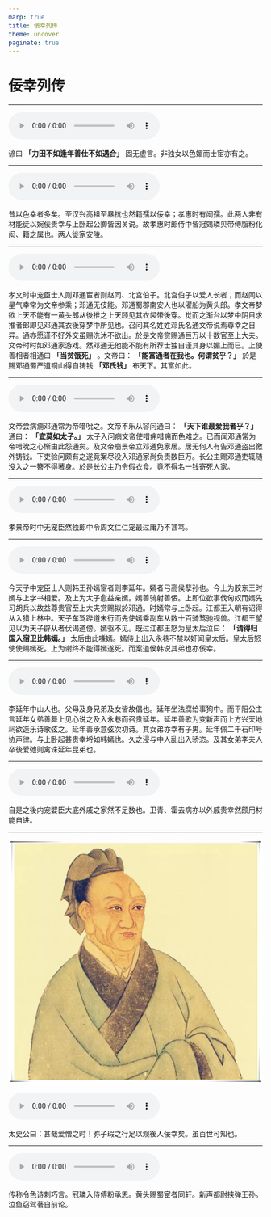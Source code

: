```yaml
---
marp: true
title: 佞幸列传
theme: uncover
paginate: true
---
```


# 佞幸列传

---

![](assets/audios/125/1.mp3)

谚曰 __「力田不如逢年善仕不如遇合」__ 固无虚言。非独女以色媚而士宦亦有之。

---

![](assets/audios/125/2.mp3)

昔以色幸者多矣。至汉兴高祖至暴抗也然籍孺以佞幸；孝惠时有闳孺。此两人非有材能徒以婉佞贵幸与上卧起公卿皆因关说。故孝惠时郎侍中皆冠鵕璘贝带傅脂粉化闳、籍之属也。两人徙家安陵。

---

![](assets/audios/125/3.mp3)

孝文时中宠臣士人则邓通宦者则赵同、北宫伯子。北宫伯子以爱人长者；而赵同以星气幸常为文帝参乘；邓通无伎能。邓通蜀郡南安人也以濯船为黄头郎。孝文帝梦欲上天不能有一黄头郎从後推之上天顾见其衣裻带後穿。觉而之渐台以梦中阴目求推者郎即见邓通其衣後穿梦中所见也。召问其名姓姓邓氏名通文帝说焉尊幸之日异。通亦愿谨不好外交虽赐洗沐不欲出。於是文帝赏赐通巨万以十数官至上大夫。文帝时时如邓通家游戏。然邓通无他能不能有所荐士独自谨其身以媚上而已。上使善相者相通曰 __「当贫饿死」__ 。文帝曰： __「能富通者在我也。何谓贫乎？」__ 於是赐邓通蜀严道铜山得自铸钱 __「邓氏钱」__ 布天下。其富如此。

---

![](assets/audios/125/4.mp3)

文帝尝病痈邓通常为帝唶吮之。文帝不乐从容问通曰： __「天下谁最爱我者乎？」__ 通曰： __「宜莫如太子。」__ 太子入问病文帝使唶痈唶痈而色难之。已而闻邓通常为帝唶吮之心惭由此怨通矣。及文帝崩景帝立邓通免家居。居无何人有告邓通盗出徼外铸钱。下吏验问颇有之遂竟案尽没入邓通家尚负责数巨万。长公主赐邓通吏辄随没入之一簪不得著身。於是长公主乃令假衣食。竟不得名一钱寄死人家。

---

![](assets/audios/125/5.mp3)

孝景帝时中无宠臣然独郎中令周文仁仁宠最过庸乃不甚笃。

---

![](assets/audios/125/6.mp3)

今天子中宠臣士人则韩王孙嫣宦者则李延年。嫣者弓高侯孽孙也。今上为胶东王时嫣与上学书相爱。及上为太子愈益亲嫣。嫣善骑射善佞。上即位欲事伐匈奴而嫣先习胡兵以故益尊贵官至上大夫赏赐拟於邓通。时嫣常与上卧起。江都王入朝有诏得从入猎上林中。天子车驾跸道未行而先使嫣乘副车从数十百骑骛驰视兽。江都王望见以为天子辟从者伏谒道傍。嫣驱不见。既过江都王怒为皇太后泣曰： __「请得归国入宿卫比韩嫣。」__ 太后由此嗛嫣。嫣侍上出入永巷不禁以奸闻皇太后。皇太后怒使使赐嫣死。上为谢终不能得嫣遂死。而案道侯韩说其弟也亦佞幸。

---

![](assets/audios/125/7.mp3)

李延年中山人也。父母及身兄弟及女皆故倡也。延年坐法腐给事狗中。而平阳公主言延年女弟善舞上见心说之及入永巷而召贵延年。延年善歌为变新声而上方兴天地祠欲造乐诗歌弦之。延年善承意弦次初诗。其女弟亦幸有子男。延年佩二千石印号协声律。与上卧起甚贵幸埒如韩嫣也。久之浸与中人乱出入骄恣。及其女弟李夫人卒後爱弛则禽诛延年昆弟也。

---

![](assets/audios/125/8.mp3)

自是之後内宠嬖臣大底外戚之家然不足数也。卫青、霍去病亦以外戚贵幸然颇用材能自进。

---

![bg left](assets/images/simaqian.webp)

![](assets/audios/125/9.mp3)

太史公曰：甚哉爱憎之时！弥子瑕之行足以观後人佞幸矣。虽百世可知也。

---

![](assets/audios/125/10.mp3)

传称令色诗刺巧言。冠璘入侍傅粉承恩。黄头赐蜀宦者同轩。新声都尉挟弹王孙。泣鱼窃驾著自前论。